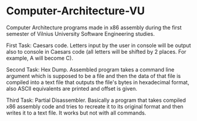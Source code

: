 # Computer-Architecture-VU
Computer Architecture programs made in x86 assembly during the first semester of Vilnius University Software Engineering studies.

First Task: Caesars code. Letters input by the user in console will be output also to console in Caesars code (all letters will be shifted by 2 places. For example, A will become C).

Second Task: Hex Dump. Assembled program takes a command line argument which is supposed to be a file and then the data of that file is compiled into a text file that outputs the file's bytes in hexadecimal format, also ASCII equivalents are printed and offset is given.

Third Task: Partial Disassembler. Basically a program that takes compiled x86 assembly code and tries to recreate it to its original format and then writes it to a text file. It works but not with all commands.
